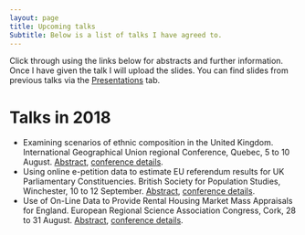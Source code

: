 ```yaml
---
layout: page
title: Upcoming talks
Subtitle: Below is a list of talks I have agreed to.
---
```


Click through using the links below for abstracts and further information. Once I have given the talk I will upload the slides. You can find slides from previous talks via the [Presentations](https://speakerdeck.com/niklomax/) tab.

# Talks in 2018
- Examining scenarios of ethnic composition in the United Kingdom. International Geographical Union regional Conference, Quebec, 5 to 10 August. [Abstract](http://niklomax.github.io/_posts/2018-05-29-Quebec), [conference details](http://igu2018.ulaval.ca).
- Using online e-petition data to estimate EU referendum results for UK Parliamentary Constituencies. British Society for Population Studies, Winchester, 10 to 12 September. [Abstract](http://niklomax.github.io/_posts/2018-05-29-Winchester.md), [conference details](http://www.lse.ac.uk/social-policy/research/Research-clusters/british-society-for-population-studies/annual-conference).
- Use of On-Line Data to Provide Rental Housing Market Mass Appraisals for England. European Regional Science Association Congress, Cork, 28 to 31 August. [Abstract](http://niklomax.github.io/_posts/2018-05-29-Cork.md), [conference details](http://ersa.org/events/58th-ersa-congress/).
